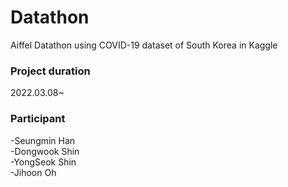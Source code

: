 # Datathon
Aiffel Datathon using COVID-19 dataset of South Korea in Kaggle   

### Project duration
2022.03.08~

### Participant
-Seungmin Han   
-Dongwook Shin   
-YongSeok Shin   
-Jihoon Oh   
